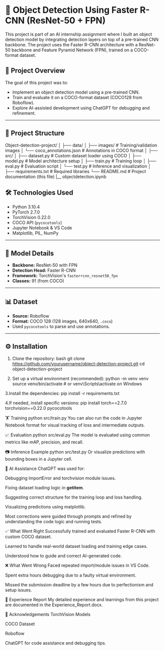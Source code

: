 # 🧠 Object Detection Using Faster R-CNN (ResNet-50 + FPN)

This project is part of an AI internship assignment where I built an object detection model by integrating detection layers on top of a pre-trained CNN backbone. The project uses the Faster R-CNN architecture with a ResNet-50 backbone and Feature Pyramid Network (FPN), trained on a COCO-format dataset.

## 🚀 Project Overview

The goal of this project was to:
- Implement an object detection model using a pre-trained CNN.
- Train and evaluate it on a COCO-format dataset (COCO128 from Roboflow).
- Explore AI-assisted development using ChatGPT for debugging and refinement.

---

## 📁 Project Structure

Object-detection-project/
│
├── data/
│ ├── images/ # Training/validation images
│ └── coco_annotations.json # Annotations in COCO format
│
├── src/
│ ├── dataset.py # Custom dataset loader using COCO
│ ├── model.py # Model architecture setup
│ ├── train.py # Training loop
│ ├── eval.py # Evaluation script
│ └── test.py # Inference and visualization
│
├── requirements.txt # Required libraries
└── README.md # Project documentation (this file)
|__ objectdetection.ipynb

## 🛠️ Technologies Used

- Python 3.10.4
- PyTorch 2.7.0
- TorchVision 0.22.0
- COCO API (`pycocotools`)
- Jupyter Notebook & VS Code
- Matplotlib, PIL, NumPy

---

## 🧠 Model Details

- **Backbone:** ResNet-50 with FPN
- **Detection Head:** Faster R-CNN
- **Framework:** TorchVision's `fasterrcnn_resnet50_fpn`
- **Classes:** 91 (from COCO)

---

## 📊 Dataset

- **Source:** Roboflow
- **Format:** COCO 128 (128 images, 640x640, `.coco`)
- Used `pycocotools` to parse and use annotations.

---

## ⚙️ Installation

1. Clone the repository:
bash
git clone https://github.com/yourusername/object-detection-project.git
cd object-detection-project

2. Set up a virtual environment (recommended):
python -m venv venv
source venv/bin/activate  # or venv\Scripts\activate on Windows

3.Install the dependencies:
pip install -r requirements.txt

4.If needed, install specific versions:
pip install torch==2.7.0 torchvision==0.22.0 pycocotools

🏋️ Training
python src/train.py
You can also run the code in Jupyter Notebook format for visual tracking of loss and intermediate outputs.

📈 Evaluation
python src/eval.py
The model is evaluated using common metrics like mAP, precision, and recall.

📷 Inference Example
python src/test.py
Or visualize predictions with bounding boxes in a Jupyter cell.

🤖 AI Assistance
ChatGPT was used for:

Debugging ImportError and torchvision module issues.

Fixing dataset loading logic in __getitem__.

Suggesting correct structure for the training loop and loss handling.

Visualizing predictions using matplotlib.

Most corrections were guided through prompts and refined by understanding the code logic and running tests.

✅ What Went Right
Successfully trained and evaluated Faster R-CNN with custom COCO dataset.

Learned to handle real-world dataset loading and training edge cases.

Understood how to guide and correct AI-generated code.

❌ What Went Wrong
Faced repeated import/module issues in VS Code.

Spent extra hours debugging due to a faulty virtual environment.

Missed the submission deadline by a few hours due to perfectionism and setup issues.

📄 Experience Report
My detailed experience and learnings from this project are documented in the Experience_Report.docx.

🙌 Acknowledgements
TorchVision Models

COCO Dataset

Roboflow

ChatGPT for code assistance and debugging tips.
